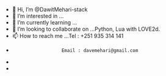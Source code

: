 - 👋 Hi, I’m @DawitMehari-stack
- 👀 I’m interested in ...
- 🌱 I’m currently learning ...
- 💞️ I’m looking to collaborate on ...Python, Lua with LOVE2d.
- 📫 How to reach me ...Tel : +251 935 314 141
-                       Email : davemehari@gmail.com
-                              
- 

<!---
DawitMehari-stack/DawitMehari-stack is a ✨ special ✨ repository because its `README.md` (this file) appears on your GitHub profile.
You can click the Preview link to take a look at your changes.
--->
